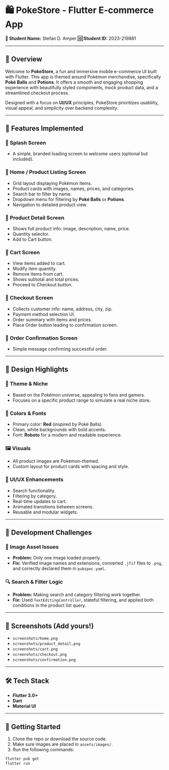 # 🛍️ PokeStore - Flutter E-commerce App

**👤 Student Name:**   Stefan D. Amper
**🆔 Student ID:** 2023-219881

---

## 🌟 Overview

Welcome to **PokeStore**, a fun and immersive mobile e-commerce UI built with Flutter. This app is themed around Pokémon merchandise, specifically **Poké Balls** and **Potions**. It offers a smooth and engaging shopping experience with beautifully styled components, mock product data, and a streamlined checkout process.

Designed with a focus on **UI/UX** principles, PokeStore prioritizes usability, visual appeal, and simplicity over backend complexity.

---

## 📲 Features Implemented

### 🔹 Splash Screen
- A simple, branded loading screen to welcome users (optional but included).

### 🔹 Home / Product Listing Screen
- Grid layout displaying Pokémon items.
- Product cards with images, names, prices, and categories.
- Search bar to filter by name.
- Dropdown menu for filtering by **Poké Balls** or **Potions**.
- Navigation to detailed product view.

### 🔹 Product Detail Screen
- Shows full product info: image, description, name, price.
- Quantity selector.
- Add to Cart button.

### 🔹 Cart Screen
- View items added to cart.
- Modify item quantity.
- Remove items from cart.
- Shows subtotal and total prices.
- Proceed to Checkout button.

### 🔹 Checkout Screen
- Collects customer info: name, address, city, zip.
- Payment method selection UI.
- Order summary with items and prices.
- Place Order button leading to confirmation screen.

### 🔹 Order Confirmation Screen
- Simple message confirming successful order.

---

## 🎨 Design Highlights

### 🧭 Theme & Niche
- Based on the Pokémon universe, appealing to fans and gamers.
- Focuses on a specific product range to simulate a real niche store.

### 🎨 Colors & Fonts
- Primary color: **Red** (inspired by Poké Balls).
- Clean, white backgrounds with bold accents.
- Font: **Roboto** for a modern and readable experience.

### 🖼️ Visuals
- All product images are Pokémon-themed.
- Custom layout for product cards with spacing and style.

### 🧩 UI/UX Enhancements
- Search functionality.
- Filtering by category.
- Real-time updates to cart.
- Animated transitions between screens.
- Reusable and modular widgets.

---

## 🧠 Development Challenges

### 🔧 Image Asset Issues
- **Problem:** Only one image loaded properly.
- **Fix:** Verified image names and extensions, converted `.jfif` files to `.png`, and correctly declared them in `pubspec.yaml`.

### 🔍 Search & Filter Logic
- **Problem:** Making search and category filtering work together.
- **Fix:** Used `TextEditingController`, stateful filtering, and applied both conditions in the product list query.

---

## 📸 Screenshots (Add yours!)

- `screenshots/home.png`  
- `screenshots/product_detail.png`  
- `screenshots/cart.png`  
- `screenshots/checkout.png`  
- `screenshots/confirmation.png`

---

## 🛠️ Tech Stack

- **Flutter 3.0+**
- **Dart**
- **Material UI**

---

## 🚀 Getting Started

1. Clone the repo or download the source code.
2. Make sure images are placed in `assets/images/`.
3. Run the following commands:

```bash
flutter pub get
flutter run
